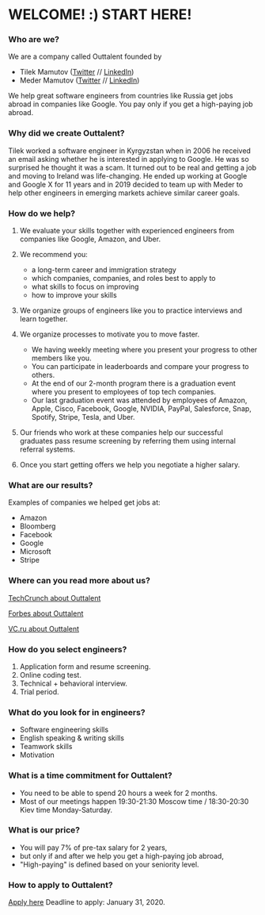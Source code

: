 # WELCOME! :) START HERE!

### Who are we?

We are a company called Outtalent founded by 
- Tilek Mamutov ([Twitter](https://twitter.com/tilek) // [LinkedIn](https://www.linkedin.com/in/tilek))
- Meder Mamutov ([Twitter](https://twitter.com/mederinho10) // [LinkedIn](https://www.linkedin.com/in/mamutov))

We help great software engineers from countries like Russia get jobs abroad in companies like Google.
You pay only if you get a high-paying job abroad.

### Why did we create Outtalent?

Tilek worked a software engineer in Kyrgyzstan when in 2006 he received an email asking whether he is interested in applying to Google. He was so surprised he thought it was a scam. It turned out to be real and getting a job and moving to Ireland was life-changing. He ended up working at Google and Google X for 11 years and in 2019 decided to team up with Meder to help other engineers in emerging markets achieve similar career goals.

### How do we help?

1. We evaluate your skills together with experienced engineers from companies like Google, Amazon, and Uber.

2. We recommend you:
   - a long-term career and immigration strategy
   - which companies, companies, and roles best to apply to
   - what skills to focus on improving
   - how to improve your skills

3. We organize groups of engineers like you to practice interviews and learn together.

4. We organize processes to motivate you to move faster.
   - We having weekly meeting where you present your progress to other members like you.
   - You can participate in leaderboards and compare your progress to others.
   - At the end of our 2-month program there is a graduation event where you present to employees of top tech companies. 
   - Our last graduation event was attended by employees of Amazon, Apple, Cisco, Facebook, Google, NVIDIA, PayPal, Salesforce, Snap, Spotify, Stripe, Tesla, and Uber.

5. Our friends who work at these companies help our successful graduates pass resume screening by referring them using internal referral systems.

6. Once you start getting offers we help you negotiate a higher salary.

### What are our results?

Examples of companies we helped get jobs at:
- Amazon
- Bloomberg
- Facebook
- Google
- Microsoft
- Stripe

### Where can you read more about us?

[TechCrunch about Outtalent](https://techcrunch.com/2019/08/19/all-84-startups-from-y-combinators-s19-demo-day-1/)

[Forbes about Outtalent](https://www.forbes.com/sites/kenrickcai/2019/08/21/ycombinator-demo-day-174-startup-pitches-in-2-days-next-big-trends-in-tech/#30c08822eb2b)

[VC.ru about Outtalent](https://vc.ru/migrate/77347-eks-sotrudnik-google-zapustil-servis-pomoshchi-russkoyazychnym-programmistam-s-trudoustroystvom-v-inostrannye-it-kompanii)

### How do you select engineers?

1. Application form and resume screening.
2. Online coding test.
3. Technical + behavioral interview.
4. Trial period.

### What do you look for in engineers?

- Software engineering skills
- English speaking & writing skills
- Teamwork skills
- Motivation

### What is a time commitment for Outtalent?

- You need to be able to spend 20 hours a week for 2 months.
- Most of our meetings happen 19:30-21:30 Moscow time / 18:30-20:30 Kiev time Monday-Saturday.

### What is our price?

- You will pay 7% of pre-tax salary for 2 years, 
- but only if and after we help you get a high-paying job abroad,
- "High-paying" is defined based on your seniority level.

### How to apply to Outtalent?

[Apply here](https://apply.outtalent.com)
Deadline to apply: January 31, 2020.
